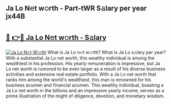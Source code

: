 ## Ja Lo N𝚎t w𝚘rth - Part-tWR S𝚊lary per year jx44B

# <h2><a href="http://gc14uo5.nevu.top/?p=Ja+Lo">🔗 👉🔴 Ja Lo N𝚎t w𝚘rth - S𝚊lary</a></h2>

[![Ja Lo N𝚎t W𝚘rth](https://i.imgur.com/Oavwk0R.jpeg)](http://gc14uo5.nevu.top/?p=Ja+Lo)
What is Ja Lo n𝚎t w𝚘rth? What is Ja Lo s𝚊lary per year?
With a substantial Ja Lo net worth, this wealthy individual is among the wealthiest in his profession. His yearly remuneration is impressive, but Ja Lo net worth is rumored to be even larger as a result of his diverse business activities and extensive real estate portfolio. With a Ja Lo net worth that ranks him among the world's wealthiest, this man is renowned for his business acumen and financial acumen. This wealthy individual, boasting a Ja Lo net worth in the billions and an impressive yearly income, serves as a prime illustration of the might of diligence, devotion, and monetary wisdom.
